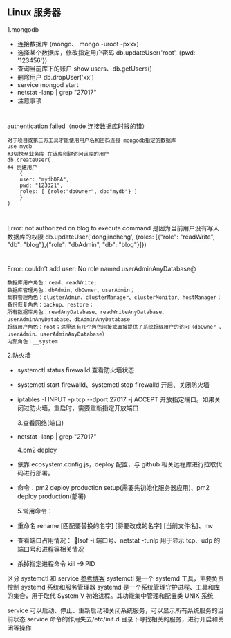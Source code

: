 ## Linux 服务器

1.mongodb

- 连接数据库 (mongo、 mongo -uroot -pxxx)
- 选择某个数据库，修改指定用户密码 db.updateUser('root', {pwd: '123456'})
- 查询当前库下的账户 show users、db.getUsers()
- 删除用户 db.dropUser('xx')
- service mongod start
- netstat -lanp | grep "27017"
- 注意事项

#

authentication failed（node 连接数据库时报的错）

    对于项目或第三方工具才能使用用户名和密码连接 mongodb指定的数据库
    use mydb
    #3切换至业务库 在该库创建访问该库的用户
    db.createUser(
    #4 创建用户
        {
        user: "mydbDBA",
        pwd: "123321",
        roles: [ {role:"dbOwner", db:"mydb"} ]
        }
    )

#

Error: not authorized on blog to execute command
是因为当前用户没有写入数据库的权限
db.updateUser('dongjincheng', {roles: [{"role": "readWrite", "db": "blog"},{"role": "dbAdmin", "db": "blog"}]})

#

Error: couldn’t add user: No role named userAdminAnyDatabase@

    数据库用户角色：read、readWrite;
    数据库管理角色：dbAdmin、dbOwner、userAdmin；
    集群管理角色：clusterAdmin、clusterManager、clusterMonitor、hostManager；备份恢复角色：backup、restore；
    所有数据库角色：readAnyDatabase、readWriteAnyDatabase、userAdminAnyDatabase、dbAdminAnyDatabase
    超级用户角色：root；这里还有几个角色间接或直接提供了系统超级用户的访问（dbOwner 、userAdmin、userAdminAnyDatabase）
    内部角色：__system

2.防火墙

- systemctl status firewalld 查看防火墙状态
- systemctl start firewalld、systemctl stop firewalld 开启、关闭防火墙
- iptables -I INPUT -p tcp --dport 27017 -j ACCEPT 开放指定端口。如果关闭过防火墙，重启时，需要重新指定开放端口

  3.查看网络(端口)

- netstat -lanp | grep "27017"

  4.pm2 deploy

- 依靠 ecosystem.config.js，deploy 配置，与 github 相关远程库进行拉取代码进行部署。
- 命令：pm2 deploy production setup(需要先初始化服务器应用)、pm2 deploy production(部署)

  5.常用命令：

- 重命名 rename [匹配要替换的名字] [将要改成的名字] [当前文件名]、mv
- 查看端口占用情况： lsof -i:端口号、netstat -tunlp 用于显示 tcp、udp 的端口号和进程等相关情况
- 杀掉指定进程命令 kill -9 PID

区分 systemctl 和 service
[参考博客](https://cshihong.github.io/2018/10/15/Linux%E4%B8%8Bsystemctl%E5%91%BD%E4%BB%A4%E5%92%8Cservice%E3%80%81chkconfig%E5%91%BD%E4%BB%A4%E7%9A%84%E5%8C%BA%E5%88%AB/)
systemctl 是一个 systemd 工具，主要负责控制 systemd 系统和服务管理器
systemd 是一个系统管理守护进程、工具和库的集合，用于取代 System V 初始进程。其功能集中管理和配置类 UNIX 系统

service 可以启动、停止、重新启动和关闭系统服务，可以显示所有系统服务的当前状态
service 命令的作用失去/etc/init.d 目录下寻找相关的服务，进行开启和关闭等操作
